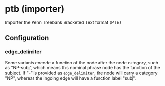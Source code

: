 # ptb (importer)

Importer the Penn Treebank Bracketed Text format (PTB)

## Configuration

###  edge_delimiter

Some variants encode a function of the node after the node category,
such as "NP-subj", which means this nominal phrase node has the function
of the subject. If "-" is provided as `edge_delimiter`, the node
will carry a category "NP", whereas the ingoing edge will have a
function label "subj".

